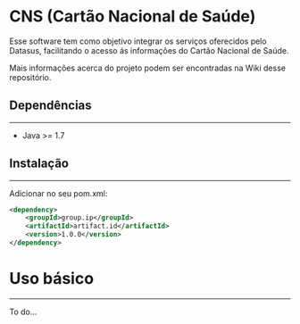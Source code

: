 # CNS (Cartão Nacional de Saúde)

Esse software tem como objetivo integrar os serviços oferecidos pelo Datasus, facilitando o acesso ás informações do Cartão Nacional de Saúde.

Mais informações acerca do projeto podem ser encontradas na Wiki desse repositório.

## Dependências
-----
* Java >= 1.7

## Instalação
-----
Adicionar no seu pom.xml:

```xml
<dependency>
    <groupId>group.ip</groupId>
    <artifactId>artifact.id</artifactId>
    <version>1.0.0</version>
</dependency>

```

# Uso básico
-----
To do...
